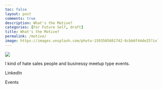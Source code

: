 ```yaml
---
toc: false
layout: post
comments: true
description: What's the Motive?
categories: [For Future Self, draft]
title: What's the Motive?
permalink: /motive/
image: https://images.unsplash.com/photo-1593505681742-8cbb6f44de25?ixlib=rb-1.2.1&ixid=eyJhcHBfaWQiOjEyMDd9&auto=format&fit=crop&w=2689&q=80
---
```

![](https://images.unsplash.com/photo-1593505681742-8cbb6f44de25?ixlib=rb-1.2.1&ixid=eyJhcHBfaWQiOjEyMDd9&auto=format&fit=crop&w=2689&q=80)

I kind of hate sales people and businessy meetup type events.

LinkedIn

Events